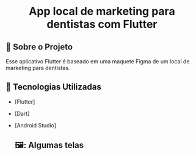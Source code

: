 <h1 align="center">
    <br>App local de marketing para dentistas com Flutter<br/>
</h1>

## :bookmark: Sobre o Projeto

Esse aplicativo Flutter é baseado em uma maquete Figma de um local de marketing para dentistas.

## :rocket: Tecnologias Utilizadas

- [Flutter]
- [Dart]
- [Android Studio]

  ## 🖼️: Algumas telas

  

